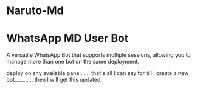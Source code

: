 # Naruto-Md
# WhatsApp MD User Bot

A versatile WhatsApp Bot that supports multiple sessions, allowing you to manage more than one bot on the same deployment.

deploy on any available panel…… that's all I can say for till I create a new bot………… then I will get this updated 
